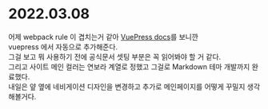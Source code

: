 # 2022.03.08

어제 webpack rule 이 겹치는거 같아 [VuePress docs](https://vuepress.vuejs.org/config/#scss)를 보니깐     
vuepress 에서 자동으로 추가해준다.    
그걸 보고 뭐 사용하기 전에 공식문서 셋팅 부분은 꼭 읽어봐야 할 거 같다.          
그리고 사이트 메인 컬러는 연보라 계열로 정했고 그걸로 Markdown 테마 개발까지 완료했다.       
내일은 얖 옆에 네비게이션 디자인을 변경하고 추가로 메인페이지를 어떻게 꾸밀지 생각해볼거다. 
